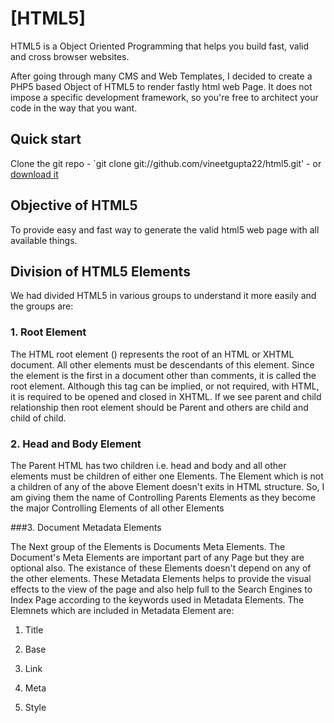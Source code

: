 # [HTML5]

HTML5 is a Object Oriented Programming that helps you build fast, valid and cross browser websites.

After going through many CMS and Web Templates, I decided to create a PHP5 based Object of HTML5 to render fastly html web Page. It does not impose a specific development framework, so you're free to architect your code in the way that you want.

## Quick start

Clone the git repo - `git clone git://github.com/vineetgupta22/html5.git' - or [download it](https://github.com/vineetgupta22/html5/tarball/master)


## Objective of HTML5

To provide easy and fast way to generate the valid html5 web page with all available things.

## Division of HTML5 Elements

We had divided HTML5 in various groups to understand it more easily and the groups are:

### 1. Root Element

The HTML root element (<html>) represents the root of an HTML or XHTML document. All other elements must be descendants of this element. Since the <html> element is the first in a document other than comments, it is called the root element. Although this tag can be implied, or not required, with HTML, it is required to be opened and closed in XHTML. If we see parent and child relationship then root element should be Parent and others are child and child of child.

### 2. Head and Body Element

The Parent HTML has two children i.e. head and body and all other elements must be children of either one Elements. The Element which is not a children of any of the above Element doesn't exits in HTML structure. So, I am giving them the name of Controlling Parents Elements as they become the major Controlling Elements of all other Elements

###3. Document Metadata Elements

The Next group of the Elements is Documents Meta Elements. The Document's Meta Elements are important part of any Page but they are optional also. The existance of these Elements doesn't depend on any of the other elements. These Metadata Elements helps to provide the visual effects to the view of the page and also help full to the Search Engines to Index Page according to the keywords used in Metadata Elements. The Elemnets which are included in Metadata Element are: 

1. Title

2. Base

3. Link

4. Meta

5. Style

